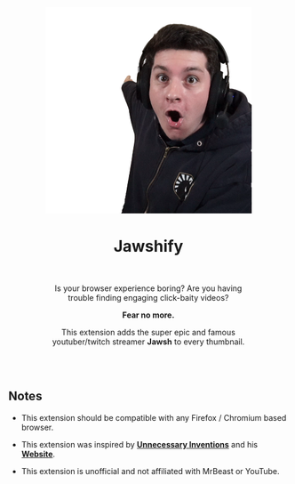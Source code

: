 
<div align = center >

![Jaws](/images/1.png)

# Jawshify

<br>

Is your browser experience boring? Are you having  
trouble finding engaging click-baity videos?

**Fear no more.**

This extension adds the super epic and famous  
youtuber/twitch streamer **Jawsh** to every thumbnail.

<br>

</div>

<br>

## Notes

-   This extension should be compatible with any Firefox / Chromium based browser.

-   This extension was inspired by **[Unnecessary Inventions][UI YouTube]** and his **[Website][UI Website]**.

-   This extension is unofficial and not affiliated with MrBeast or YouTube.


<!----------------------------------------------------------------------------->

[Button Download Firefox]: https://img.shields.io/badge/Firefox-FF7139?style=for-the-badge&logoColor=white&logo=Firefox

[Button Download Chrome]: https://img.shields.io/badge/Chrome-4285F4?style=for-the-badge&logoColor=white&logo=GoogleChrome

[Button Download Edge]: https://img.shields.io/badge/Edge-0078D7?style=for-the-badge&logoColor=white&logo=MicrosoftEdge


[Download Firefox]: http://addons.mozilla.org/en-GB/firefox/addon/youtube-mrbeastify/
[Download Chrome]: http://chrome.google.com/webstore/detail/youtube-mrbeastify/dbmaeobgdodeimjdjnkipbfhgeldnmeb
[Download Edge]: http://microsoftedge.microsoft.com/addons/detail/youtube-mrbeastify/jabaaojkmmljhmnheeihppepcmiadhll


[UI YouTube]: http://www.youtube.com/@UnnecessaryInventions
[UI Website]: http://www.mrbeastify.com/


[Development]: https://github.com/MagicJinn/MrBeastify-Youtube/issues/16

